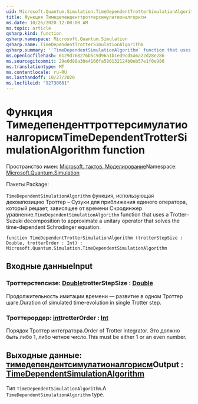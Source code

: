 ```yaml
---
uid: Microsoft.Quantum.Simulation.TimeDependentTrotterSimulationAlgorithm
title: Функция Тимедепенденттроттерсимулатионалгорисм
ms.date: 10/26/2020 12:00:00 AM
ms.topic: article
qsharp.kind: function
qsharp.namespace: Microsoft.Quantum.Simulation
qsharp.name: TimeDependentTrotterSimulationAlgorithm
qsharp.summary: '`TimeDependentSimulationAlgorithm` function that uses a Trotter–Suzuki decomposition to approximate a unitary operator that solves the time-dependent Schrodinger equation.'
ms.openlocfilehash: 6129d768276b5c9d96a1b1ed9cd5a6a22d28e286
ms.sourcegitcommit: 29e0d88a30e4166fa580132124b0eb57e1f0e986
ms.translationtype: MT
ms.contentlocale: ru-RU
ms.lasthandoff: 10/27/2020
ms.locfileid: "92730681"
---
```

# <a name="timedependenttrottersimulationalgorithm-function"></a><span data-ttu-id="90f0d-102">Функция Тимедепенденттроттерсимулатионалгорисм</span><span class="sxs-lookup"><span data-stu-id="90f0d-102">TimeDependentTrotterSimulationAlgorithm function</span></span>

<span data-ttu-id="90f0d-103">Пространство имен: [Microsoft. тактов. Моделирование](xref:Microsoft.Quantum.Simulation)</span><span class="sxs-lookup"><span data-stu-id="90f0d-103">Namespace: [Microsoft.Quantum.Simulation](xref:Microsoft.Quantum.Simulation)</span></span>

<span data-ttu-id="90f0d-104">Пакеты [](https://nuget.org/packages/)</span><span class="sxs-lookup"><span data-stu-id="90f0d-104">Package: [](https://nuget.org/packages/)</span></span>


<span data-ttu-id="90f0d-105">`TimeDependentSimulationAlgorithm` функция, использующая декомпозицию Троттер – Сузуки для приближения единого оператора, который решает, зависящее от времени Счродинжер уравнение.</span><span class="sxs-lookup"><span data-stu-id="90f0d-105">`TimeDependentSimulationAlgorithm` function that uses a Trotter–Suzuki decomposition to approximate a unitary operator that solves the time-dependent Schrodinger equation.</span></span>

```qsharp
function TimeDependentTrotterSimulationAlgorithm (trotterStepSize : Double, trotterOrder : Int) : Microsoft.Quantum.Simulation.TimeDependentSimulationAlgorithm
```


## <a name="input"></a><span data-ttu-id="90f0d-106">Входные данные</span><span class="sxs-lookup"><span data-stu-id="90f0d-106">Input</span></span>

### <a name="trotterstepsize--double"></a><span data-ttu-id="90f0d-107">Троттерстепсизе: [Double](xref:microsoft.quantum.lang-ref.double)</span><span class="sxs-lookup"><span data-stu-id="90f0d-107">trotterStepSize : [Double](xref:microsoft.quantum.lang-ref.double)</span></span>

<span data-ttu-id="90f0d-108">Продолжительность имитации времени — развитие в одном Троттер шаге.</span><span class="sxs-lookup"><span data-stu-id="90f0d-108">Duration of simulated time-evolution in single Trotter step.</span></span>


### <a name="trotterorder--int"></a><span data-ttu-id="90f0d-109">Троттерордер: [int](xref:microsoft.quantum.lang-ref.int)</span><span class="sxs-lookup"><span data-stu-id="90f0d-109">trotterOrder : [Int](xref:microsoft.quantum.lang-ref.int)</span></span>

<span data-ttu-id="90f0d-110">Порядок Троттер интегратора.</span><span class="sxs-lookup"><span data-stu-id="90f0d-110">Order of Trotter integrator.</span></span> <span data-ttu-id="90f0d-111">Это должно быть либо 1, либо четное число.</span><span class="sxs-lookup"><span data-stu-id="90f0d-111">This must be either 1 or an even number.</span></span>



## <a name="output--timedependentsimulationalgorithm"></a><span data-ttu-id="90f0d-112">Выходные данные: [тимедепендентсимулатионалгорисм](xref:Microsoft.Quantum.Simulation.TimeDependentSimulationAlgorithm)</span><span class="sxs-lookup"><span data-stu-id="90f0d-112">Output : [TimeDependentSimulationAlgorithm](xref:Microsoft.Quantum.Simulation.TimeDependentSimulationAlgorithm)</span></span>

<span data-ttu-id="90f0d-113">Тип `TimeDependentSimulationAlgorithm`.</span><span class="sxs-lookup"><span data-stu-id="90f0d-113">A `TimeDependentSimulationAlgorithm` type.</span></span>